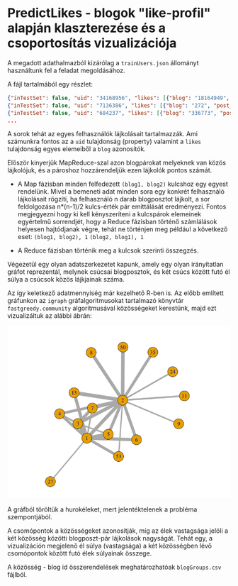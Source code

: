 # PredictLikes - blogok "like-profil" alapján klaszterezése és a csoportosítás vizualizációja

A megadott adathalmazból kizárólag a `trainUsers.json` állományt használtunk fel a feladat megoldásához. 

A fájl tartalmából egy részlet:

```json
{"inTestSet": false, "uid": "34168956", "likes": [{"blog": "18164949", "post_id": "1740778", "like_dt": "2012-04-05 14:10:56"}]}
{"inTestSet": false, "uid": "7136386", "likes": [{"blog": "272", "post_id": "1340514", "like_dt": "2012-04-25 12:48:52"}]}
{"inTestSet": false, "uid": "684237", "likes": [{"blog": "336773", "post_id": "1943657", "like_dt": "2012-04-16 19:38:00"}]}
...
```
A sorok tehát az egyes felhasználók lájkolásait tartalmazzák.
Ami számunkra fontos az a `uid` tulajdonság (property) valamint a `likes` tulajdonság egyes elemeiből a `blog` azonosítók.

Először kinyerjük
MapReduce-szal azon blogpárokat melyeknek van közös lájkolójuk, és a pároshoz hozzárendeljük ezen lájkolók pontos számát.

- A Map fázisban minden felfedezett `(blog1, blog2)` kulcshoz egy egyest rendelünk. Mivel a bemeneti adat minden sora egy konkrét
felhasználó lájkolásait rögzíti, ha felhasználó n darab blogposztot lájkolt, a sor feldolgozása n*(n-1)/2 kulcs-érték pár emittálását
eredményezi. Fontos megjegyezni hogy ki kell kényszeríteni a kulcspárok elemeinek egyértelmű sorrendjét, hogy a Reduce fázisban történő
számlálások helyesen hajtódjanak végre, tehát ne történjen meg például a következő eset:
`(blog1, blog2), 1`
`(blog2, blog1), 1`

- A Reduce fázisban történik meg a kulcsok szerinti összegzés.

Végezetül egy olyan adatszerkezetet kapunk, amely egy olyan irányítatlan gráfot reprezentál, melynek csúcsai blogposztok, és két csúcs
között futó él súlya a csúcsok közös lájkjainak száma.

Az így keletkező adatmennyiség már kezelhető R-ben is. Az előbb említett gráfunkon az `igraph` gráfalgoritmusokat tartalmazó könyvtár `fastgreedy.community` algoritmusával közösségeket kerestünk, majd ezt vizualizáltuk az alábbi ábrán:

![clusters](clusters.png)

A gráfból töröltük a hurokéleket, mert jelentéktelenek a probléma szempontjából.

A csomópontok a közösségeket azonosítják, míg az élek vastagsága jelöli a két közösség közötti blogposzt-pár lájkolások nagyságát. Tehát egy, a vizualizáción megjelenő él súlya (vastagsága) a két közösségben lévő csomópontok között futó élek súlyainak összege. 

A közösség - blog id összerendelések meghatározhatóak `blogGroups.csv` fájlból.
